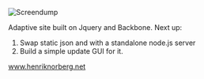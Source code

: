 ![Screendump](http://henriknorberg.net/screendump.png)

Adaptive site built on Jquery and Backbone.
Next up: 
1. Swap static json and with a standalone node.js server
2. Build a simple update GUI for it.

www.henriknorberg.net